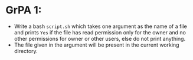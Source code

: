 # GrPA 1:
* Write a bash `script.sh` which takes one argument as the name of a file and prints `Yes` if the file has read permission only for the owner and no other permissions for owner or other users, else do not print anything.
* The file given in the argument will be present in the current working directory.
